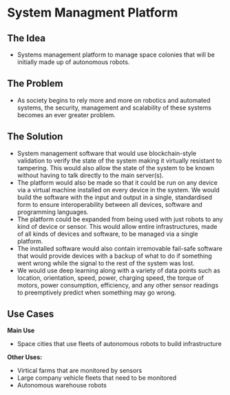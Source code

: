 # System Managment Platform

## The Idea

- Systems management platform to manage space colonies that will be initially made up of autonomous robots.

## The Problem

- As society begins to rely more and more on robotics and automated systems, the security, management and scalability of these systems becomes an ever greater problem. 

## The Solution

- System management software that would use blockchain-style validation to verify the state of the system making it virtually resistant to tampering. This would also allow the state of the system to be known without having to talk directly to the main server(s).
- The platform would also be made so that it could be run on any device via a virtual machine installed on every device in the system. We would build the software with the input and output in a single, standardised form to ensure interoperability between all devices, software and programming languages.
- The platform could be expanded from being used with just robots to any kind of device or sensor. This would allow entire infrastructures, made of all kinds of devices and software, to be managed via a single platform.
- The installed software would also contain irremovable fail-safe software that would provide devices with a backup of what to do if something went wrong while the signal to the rest of the system was lost.
- We would use deep learning along with a variety of data points such as location, orientation, speed, power, charging speed, the torque of motors, power consumption, efficiency, and any other sensor readings to preemptively predict when something may go wrong.

## Use Cases

**Main Use**

- Space cities that use fleets of autonomous robots to build infrastructure

**Other Uses:**

- Virtical farms that are monitored by sensors
- Large company vehicle fleets that need to be monitored
- Autonomous warehouse robots 